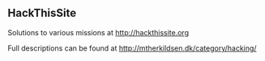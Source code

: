 ## HackThisSite

Solutions to various missions at http://hackthissite.org

Full descriptions can be found at http://mtherkildsen.dk/category/hacking/
